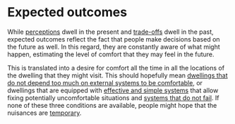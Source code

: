 
# Expected outcomes

While [perceptions](layer=perceptions) dwell in the present and
[trade-offs](layer=trade-offs) dwell in the past,
expected outcomes reflect the fact that people make decisions based on 
the future as well. In this regard, they are constantly aware of 
what might happen, estimating the level of comfort that they may feel
in the future.

This is translated into a desire for comfort 
all the time in all the locations of the dwelling that they might visit. This should hopefully mean
[dwellings that do not depend too much on external systems to be comfortable](code=passive_design), 
or dwellings that are equipped with [effective and simple systems](code=effective_and_simple_systems) that allow fixing potentially uncomfortable situations and 
[systems that do not fail](code=systems_that_do_not_fail). If none of these 
three conditions are available, people might hope
that the nuisances are [temporary](code=temporary).